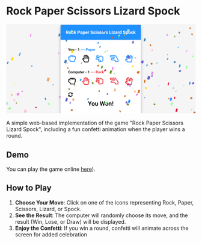 # Rock Paper Scissors Lizard Spock

![Game Screenshot](1.png)

A simple web-based implementation of the game "Rock Paper Scissors Lizard Spock", including a fun confetti animation when the player wins a round.

## Demo

You can play the game online [here](https://lambrugeorge.github.io/Spock-Rock/)).

## How to Play

1. **Choose Your Move**: Click on one of the icons representing Rock, Paper, Scissors, Lizard, or Spock.
2. **See the Result**: The computer will randomly choose its move, and the result (Win, Lose, or Draw) will be displayed.
3. **Enjoy the Confetti**: If you win a round, confetti will animate across the screen for added celebration
